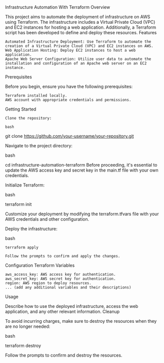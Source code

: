 Infrastructure Automation With Terraform
Overview

This project aims to automate the deployment of infrastructure on AWS using Terraform. The infrastructure includes a Virtual Private Cloud (VPC) and EC2 instances for hosting a web application. Additionally, a Terraform script has been developed to define and deploy these resources.
Features

    Automated Infrastructure Deployment: Use Terraform to automate the creation of a Virtual Private Cloud (VPC) and EC2 instances on AWS.
    Web Application Hosting: Deploy EC2 instances to host a web application.
    Apache Web Server Configuration: Utilize user data to automate the installation and configuration of an Apache web server on an EC2 instance.

Prerequisites

Before you begin, ensure you have the following prerequisites:

    Terraform installed locally.
    AWS account with appropriate credentials and permissions.

Getting Started

    Clone the repository:

    bash

git clone https://github.com/your-username/your-repository.git

Navigate to the project directory:

bash

cd infrastructure-automation-terraform
Before proceeding, it's essential to update the AWS access key and secret key in the main.tf file with your own credentials.

Initialize Terraform:

bash

terraform init

Customize your deployment by modifying the terraform.tfvars file with your AWS credentials and other configuration.

Deploy the infrastructure:

bash

    terraform apply

    Follow the prompts to confirm and apply the changes.

Configuration
Terraform Variables

    aws_access_key: AWS access key for authentication.
    aws_secret_key: AWS secret key for authentication.
    region: AWS region to deploy resources.
    ... (add any additional variables and their descriptions)

Usage

Describe how to use the deployed infrastructure, access the web application, and any other relevant information.
Cleanup

To avoid incurring charges, make sure to destroy the resources when they are no longer needed:

bash

terraform destroy

Follow the prompts to confirm and destroy the resources.
